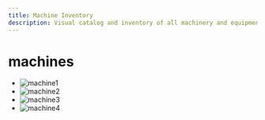 ```yaml
---
title: Machine Inventory
description: Visual catalog and inventory of all machinery and equipment in the FabLab
---
```


# machines

- ![machine1](../../../assets/docs/inventory/machine1.jpg)
- ![machine2](../../../assets/docs/inventory/machine2.jpg)
- ![machine3](../../../assets/docs/inventory/machine3.jpg)
- ![machine4](../../../assets/docs/inventory/machine4.jpg)
